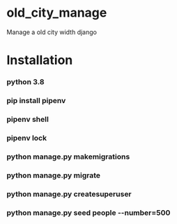 # old_city_manage
 Manage a old city width django
 # Installation  
 ### python 3.8  
 ### pip install pipenv  
 ### pipenv shell  
 ### pipenv lock  
 ### python manage.py makemigrations  
 ### python manage.py migrate  
 ### python manage.py createsuperuser  
 ### python manage.py seed people --number=500  
